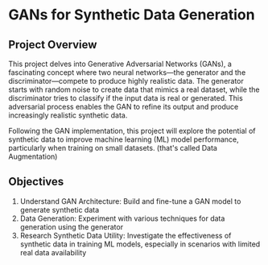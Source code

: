 # GANs for Synthetic Data Generation

## Project Overview
This project delves into Generative Adversarial Networks (GANs), a fascinating concept where two neural networks—the generator and the discriminator—compete to produce highly realistic data. The generator starts with random noise to create data that mimics a real dataset, while the discriminator tries to classify if the input data is real or generated. This adversarial process enables the GAN to refine its output and produce increasingly realistic synthetic data.

Following the GAN implementation, this project will explore the potential of synthetic data to improve machine learning (ML) model performance, particularly when training on small datasets. (that's called Data Augmentation)

## Objectives
1) Understand GAN Architecture: Build and fine-tune a GAN model to generate synthetic data
2) Data Generation: Experiment with various techniques for data generation using the generator
3) Research Synthetic Data Utility: Investigate the effectiveness of synthetic data in training ML models, especially in scenarios with limited real data availability
